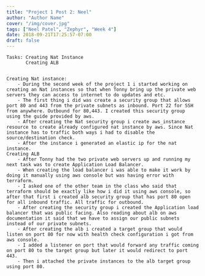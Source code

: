 ```yaml
---
title: "Project 1 Post 2: Neel"
author: "Author Name"
cover: "/img/cover.jpg"
tags: ["Neel Patel", "Zephyr", "Week 4"]
date: 2018-09-21T17:25:57-07:00
draft: false
---
```

	Tasks: Creating Nat Instance
		   Creating ALB


	Creating Nat instance:
		- During the second week of the project 1 i started working on creating an Nat instances so that when Tonny bring up the private web servers they can access to internet to do updates and etc.
		- The first thing i did was create a security group that allows port 80 and 443 from the private subnets as inbound. Port 22 for SSH from anywhere. Outbound for 80,443. I created this security group using the guide provided by aws.
		- After creating the Nat security group i create aws_instance resource to create already configured nat instance by aws. Since Nat instance has to traffic both ways i had to disable the source/destination check.
		- After the instance i generated an elastic ip for the nat instance.
	Creating ALB
		- After Tonny had the two private web servers up and running my next task was to create Application Load Balancer.
		- When creating the load balancer i was able to make it work by doing it manually using aws console but was having error with terraform.
		- I asked one of the other team in the class who said that terraform should be exactly like how i did it using aws console, so after that first i created alb security group that has port 80 open for all inbound traffic. All traffic for outbound.
		- After creating the security group i created the Application load balancer that was public facing. Also reading about alb on aws documentation it said that we have to assign our public subnets instead of our private subnets.
		- After creating the alb i created a target group that would listen on port 80 for now with health check configuration i got from aws console.
		- I added a listener on port that would forward any traffic coming on port 80 to the target group but later it would redirect to port 443.
		- Then i attached the private instances to the alb target group using port 80.

